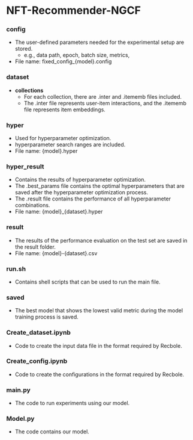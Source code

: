 # NFT-Recommender-NGCF

### config
- The user-defined parameters needed for the experimental setup are stored.
  - e.g., data path, epoch, batch size, metrics, 
- File name: fixed\_config\_{model}.config

### dataset
- **collections**
  - For each collection, there are .inter and .itememb files included.
  - The .inter file represents user-item interactions, and the .itememb file represents item embeddings.

### hyper
- Used for hyperparameter optimization.
- hyperparameter search ranges are included.
- File name: {model}.hyper

### hyper_result
- Contains the results of hyperparameter optimization.
- The .best_params file contains the optimal hyperparameters that are saved after the hyperparameter optimization process.
- The .result file contains the performance of all hyperparameter combinations.
- File name: {model}\_{dataset}.hyper

### result
- The results of the performance evaluation on the test set are saved in the result folder.
- File name: {model}-{dataset}.csv

### run.sh
- Contains shell scripts that can be used to run the main file.

### saved
- The best model that shows the lowest valid metric during the model training process is saved.

### Create_dataset.ipynb
- Code to create the input data file in the format required by Recbole.

### Create_config.ipynb
- Code to create the configurations in the format required by Recbole.

### **main.py**
- The code to run experiments using our model.

### Model.py
- The code contains our model.
